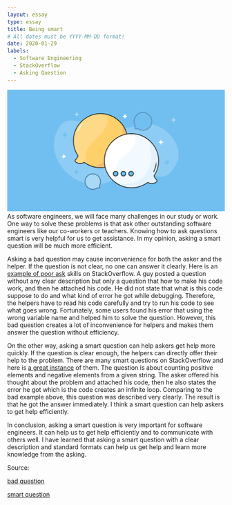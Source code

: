 ```yaml
---
layout: essay
type: essay
title: Being smart
# All dates must be YYYY-MM-DD format!
date: 2020-01-29
labels:
  - Software Engineering
  - StackOverflow
  - Asking Question
---
```


<img class="ui medium left floated image" src="../images/question.png">
As software engineers, we will face many challenges in our study or work. One way to solve these problems is that ask other outstanding software engineers like our co-workers or teachers. Knowing how to ask questions smart is very helpful for us to get assistance. In my opinion, asking a smart question will be much more efficient.

Asking a bad question may cause inconvenience for both the asker and the helper. If the question is not clear, no one can answer it clearly. Here is an <a href="https://stackoverflow.com/questions/37185851/im-not-sure-why-my-code-doesnt-work"></i>example of poor ask</a> skills on StackOverflow. A guy posted a question without any clear description but only a question that how to make his code work, and then he attached his code. He did not state that what is this code suppose to do and what kind of error he got while debugging. Therefore, the helpers have to read his code carefully and try to run his code to see what goes wrong. Fortunately, some users found his error that using the wrong variable name and helped him to solve the question. However, this bad question creates a lot of inconvenience for helpers and makes them answer the question without efficiency.

On the other way, asking a smart question can help askers get help more quickly. If the question is clear enough, the helpers can directly offer their help to the problem. There are many smart questions on StackOverflow and here is <a href="https://stackoverflow.com/questions/59981864/while-loop-in-for-loop"></i>a great instance</a> of them. The question is about counting positive elements and negative elements from a given string. The asker offered his thought about the problem and attached his code, then he also states the error he got which is the code creates an infinite loop. Comparing to the bad example above, this question was described very clearly. The result is that he got the answer immediately. I think a smart question can help askers to get help efficiently.

In conclusion, asking a smart question is very important for software engineers. It can help us to get help efficiently and to communicate with others well. I have learned that asking a smart question with a clear description and standard formats can help us get help and learn more knowledge from the asking.

Source:

<a href="https://stackoverflow.com/questions/37185851/im-not-sure-why-my-code-doesnt-work"></i>bad question</a>

<a href="https://stackoverflow.com/questions/59981864/while-loop-in-for-loop"></i>smart question</a>
